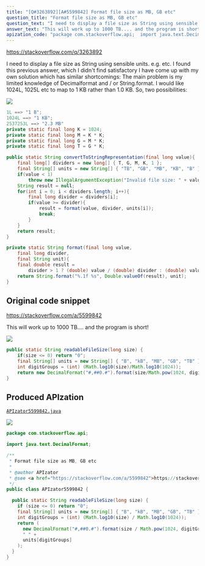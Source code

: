 ```yaml
---
title: "[Q#3263892][A#5599842] Format file size as MB, GB etc"
question_title: "Format file size as MB, GB etc"
question_text: "I need to display a file size as String using sensible units. e.g. etc. I found this previous answer, which I didn't find satisfactory I have come up with my own solution which has similar shortcomings: The main problem is my limited knowledge of Decimalformat and / or String.format. I would like 1024L, 1025L etc to map to 1 KB rather than 1.0 KB. So, two possibilities:"
answer_text: "This will work up to 1000 TB.... and the program is short!"
apization_code: "package com.stackoverflow.api;  import java.text.DecimalFormat;  /**  * Format file size as MB, GB etc  *  * @author APIzator  * @see <a href=\"https://stackoverflow.com/a/5599842\">https://stackoverflow.com/a/5599842</a>  */ public class APIzator5599842 {    public static String readableFileSize(long size) {     if (size <= 0) return \"0\";     final String[] units = new String[] { \"B\", \"kB\", \"MB\", \"GB\", \"TB\" };     int digitGroups = (int) (Math.log10(size) / Math.log10(1024));     return (       new DecimalFormat(\"#,##0.#\").format(size / Math.pow(1024, digitGroups)) +       \" \" +       units[digitGroups]     );   } }"
---
```


https://stackoverflow.com/q/3263892

I need to display a file size as String using sensible units.
e.g.
etc.
I found this previous answer, which I didn&#x27;t find satisfactory
I have come up with my own solution which has similar shortcomings:
The main problem is my limited knowledge of Decimalformat and / or String.format.
I would like 1024L, 1025L etc to map to 1 KB rather than 1.0 KB.
So, two possibilities:


<div class="code-logo"><img src="/stackoverflow.png" /></div>

```java
1L ==> "1 B";
1024L ==> "1 KB";
2537253L ==> "2.3 MB"
private static final long K = 1024;
private static final long M = K * K;
private static final long G = M * K;
private static final long T = G * K;

public static String convertToStringRepresentation(final long value){
    final long[] dividers = new long[] { T, G, M, K, 1 };
    final String[] units = new String[] { "TB", "GB", "MB", "KB", "B" };
    if(value < 1)
        throw new IllegalArgumentException("Invalid file size: " + value);
    String result = null;
    for(int i = 0; i < dividers.length; i++){
        final long divider = dividers[i];
        if(value >= divider){
            result = format(value, divider, units[i]);
            break;
        }
    }
    return result;
}

private static String format(final long value,
    final long divider,
    final String unit){
    final double result =
        divider > 1 ? (double) value / (double) divider : (double) value;
    return String.format("%.1f %s", Double.valueOf(result), unit);
}
```


## Original code snippet

https://stackoverflow.com/a/5599842

This will work up to 1000 TB.... and the program is short!

<div class="code-logo"><img src="/stackoverflow.png" /></div>

```java
public static String readableFileSize(long size) {
    if(size <= 0) return "0";
    final String[] units = new String[] { "B", "kB", "MB", "GB", "TB" };
    int digitGroups = (int) (Math.log10(size)/Math.log10(1024));
    return new DecimalFormat("#,##0.#").format(size/Math.pow(1024, digitGroups)) + " " + units[digitGroups];
}
```

## Produced APIzation

[`APIzator5599842.java`](https://github.com/pasqualesalza/apization-temp-data/raw/master/search/APIzator5599842.java)

<div class="code-logo"><img src="/apizator.png" /></div>

```java
package com.stackoverflow.api;

import java.text.DecimalFormat;

/**
 * Format file size as MB, GB etc
 *
 * @author APIzator
 * @see <a href="https://stackoverflow.com/a/5599842">https://stackoverflow.com/a/5599842</a>
 */
public class APIzator5599842 {

  public static String readableFileSize(long size) {
    if (size <= 0) return "0";
    final String[] units = new String[] { "B", "kB", "MB", "GB", "TB" };
    int digitGroups = (int) (Math.log10(size) / Math.log10(1024));
    return (
      new DecimalFormat("#,##0.#").format(size / Math.pow(1024, digitGroups)) +
      " " +
      units[digitGroups]
    );
  }
}

```